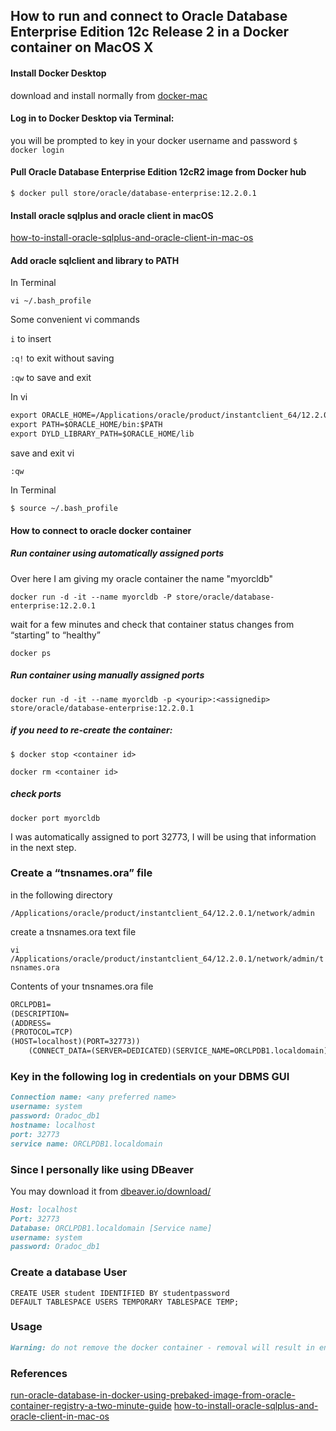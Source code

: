 ## How to run and connect to Oracle Database Enterprise Edition 12c Release 2 in a Docker container on MacOS X

#### Install Docker Desktop 
download and install normally from [docker-mac](https://hub.docker.com/editions/community/docker-ce-desktop-mac)
#### Log in to Docker Desktop via Terminal:
you will be prompted to key in your docker username and password
`$ docker login`

#### Pull Oracle Database Enterprise Edition 12cR2 image from Docker hub
`$ docker pull store/oracle/database-enterprise:12.2.0.1`

#### Install oracle sqlplus and oracle client in macOS

[how-to-install-oracle-sqlplus-and-oracle-client-in-mac-os](https://tomeuwork.wordpress.com/2014/05/12/how-to-install-oracle-sqlplus-and-oracle-client-in-mac-os/)

#### Add oracle sqlclient and library to PATH
In Terminal

`vi ~/.bash_profile`


Some convenient vi commands

`i` to insert

`:q!` to exit without saving

`:qw` to save and exit

In vi
```markdown
export ORACLE_HOME=/Applications/oracle/product/instantclient_64/12.2.0.1
export PATH=$ORACLE_HOME/bin:$PATH
export DYLD_LIBRARY_PATH=$ORACLE_HOME/lib
```
save and exit vi

`:qw`

In Terminal

`$ source ~/.bash_profile`

#### How to connect to oracle docker container
##### Run container using automatically assigned ports
Over here I am giving my oracle container the name "myorcldb"

`docker run -d -it --name myorcldb -P store/oracle/database-enterprise:12.2.0.1`

wait for a few minutes and check that container status changes from “starting” to “healthy”

`docker ps`

##### Run container using manually assigned ports
`docker run -d -it --name myorcldb -p <yourip>:<assignedip> store/oracle/database-enterprise:12.2.0.1`

##### if you need to re-create the container:
`$ docker stop <container id>`

`docker rm <container id>`

##### check ports
`docker port myorcldb`

I was automatically assigned to port 32773, I will be using that information in the next step.

### Create a “tnsnames.ora” file 
in the following directory 

`/Applications/oracle/product/instantclient_64/12.2.0.1/network/admin` 

create a tnsnames.ora text file

`vi /Applications/oracle/product/instantclient_64/12.2.0.1/network/admin/tnsnames.ora`

Contents of your tnsnames.ora file
```markdown
ORCLPDB1=
(DESCRIPTION=
(ADDRESS=
(PROTOCOL=TCP)
(HOST=localhost)(PORT=32773))
    (CONNECT_DATA=(SERVER=DEDICATED)(SERVICE_NAME=ORCLPDB1.localdomain)))
```

### Key in the following log in credentials on your DBMS GUI
```markdown
Connection name: <any preferred name>
username: system
password: Oradoc_db1
hostname: localhost
port: 32773
service name: ORCLPDB1.localdomain
```

### Since I personally like using DBeaver
You may download it from [dbeaver.io/download/](https://dbeaver.io/download/)
```markdown
Host: localhost
Port: 32773
Database: ORCLPDB1.localdomain [Service name]
username: system
password: Oradoc_db1
```

### Create a database User 
`CREATE USER student IDENTIFIED BY studentpassword DEFAULT TABLESPACE USERS TEMPORARY TABLESPACE TEMP;`

### Usage 
```markdown
Warning: do not remove the docker container - removal will result in environment and data loss. You will have to restart the setup process again.
```

### References
[run-oracle-database-in-docker-using-prebaked-image-from-oracle-container-registry-a-two-minute-guide](https://technology.amis.nl/2017/11/18/run-oracle-database-in-docker-using-prebaked-image-from-oracle-container-registry-a-two-minute-guide/)
[how-to-install-oracle-sqlplus-and-oracle-client-in-mac-os](https://tomeuwork.wordpress.com/2014/05/12/how-to-install-oracle-sqlplus-and-oracle-client-in-mac-os/)

